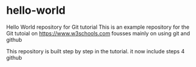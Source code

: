 # hello-world
Hello World repository for Git tutorial
This is an example repository for the Git tutoial on https://www.w3schools.com
fousses mainly on using git and github

This repository is built step by step in the tutorial.
it now include steps 4 github
